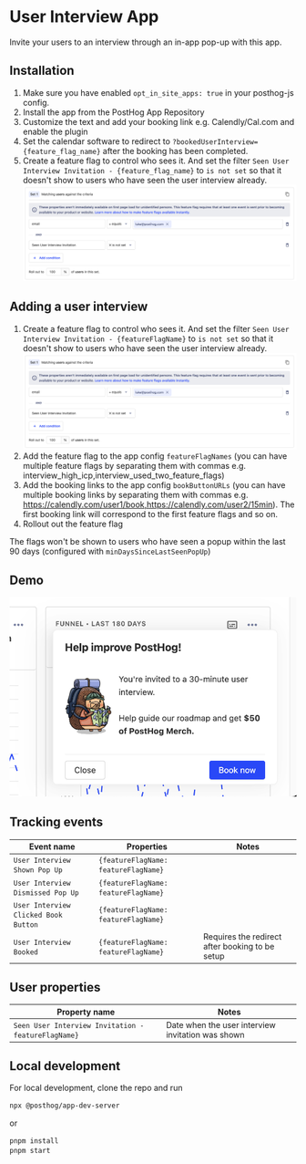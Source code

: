 # User Interview App

Invite your users to an interview through an in-app pop-up with this app.

## Installation

1. Make sure you have enabled `opt_in_site_apps: true` in your posthog-js config.
2. Install the app from the PostHog App Repository
3. Customize the text and add your booking link e.g. Calendly/Cal.com and enable the plugin
4. Set the calendar software to redirect to `?bookedUserInterview={feature_flag_name}` after the booking has been completed.
5. Create a feature flag to control who sees it. And set the filter `Seen User Interview Invitation - {feature_flag_name}` to `is not set` so that it doesn't show to users who have seen the user interview already.
   ![Feature flag user interview not set](feature-flag-config.png)

## Adding a user interview

1. Create a feature flag to control who sees it. And set the filter `Seen User Interview Invitation - {featureFlagName}` to `is not set` so that it doesn't show to users who have seen the user interview already.
   ![Feature flag user interview not set](feature-flag-config.png)
2. Add the feature flag to the app config `featureFlagNames` (you can have multiple feature flags by separating them with commas e.g. interview_high_icp,interview_used_two_feature_flags)
3. Add the booking links to the app config `bookButtonURLs` (you can have multiple booking links by separating them with commas e.g. https://calendly.com/user1/book,https://calendly.com/user2/15min). The first booking link will correspond to the first feature flags and so on.
4. Rollout out the feature flag

The flags won't be shown to users who have seen a popup within the last 90 days (configured with `minDaysSinceLastSeenPopUp`)

## Demo

![Example popup](example.png)

## Tracking events

| Event name | Properties | Notes |
| ---------- | ----------- | ----------- |
| `User Interview Shown Pop Up` | `{featureFlagName: featureFlagName}` | |
| `User Interview Dismissed Pop Up` | `{featureFlagName: featureFlagName}` | |
| `User Interview Clicked Book Button` | `{featureFlagName: featureFlagName}` | |
| `User Interview Booked` | `{featureFlagName: featureFlagName}` | Requires the redirect after booking to be setup |

## User properties

| Property name | Notes |
| ------------- | ----------- |
| `Seen User Interview Invitation - featureFlagName}` | Date when the user interview invitation was shown |

## Local development

For local development, clone the repo and run

```bash
npx @posthog/app-dev-server
```

or

```bash
pnpm install
pnpm start
```
